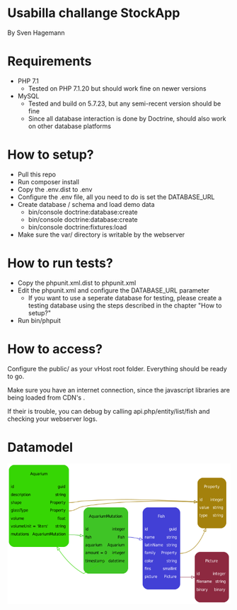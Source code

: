 # Usabilla challange StockApp
By Sven Hagemann

# Requirements
* PHP 7.1
    * Tested on PHP 7.1.20 but should work fine on newer versions
* MySQL
    * Tested and build on 5.7.23, but any semi-recent version should be fine
    * Since all database interaction is done by Doctrine, should also work on other database platforms 

# How to setup?
* Pull this repo
* Run composer install
* Copy the .env.dist to .env
* Configure the .env file, all you need to do is set the DATABASE_URL
* Create database / schema and load demo data
    * bin/console doctrine:database:create
    * bin/console doctrine:database:create
    * bin/console doctrine:fixtures:load
* Make sure the var/ directory is writable by the webserver

# How to run tests?
* Copy the phpunit.xml.dist to phpunit.xml
* Edit the phpunit.xml and configure the DATABASE_URL parameter
    * If you want to use a seperate database for testing, please create a testing database using the steps described in the chapter "How to setup?"  
* Run bin/phpuit

# How to access?
Configure the public/ as your vHost root folder. Everything should be ready to go.

Make sure you have an internet connection, since the javascript libraries are being loaded from CDN's .

If their is trouble, you can debug by calling api.php/entity/list/fish and checking your webserver logs.

# Datamodel
![IMAGE DATAMODEL](./model.png)